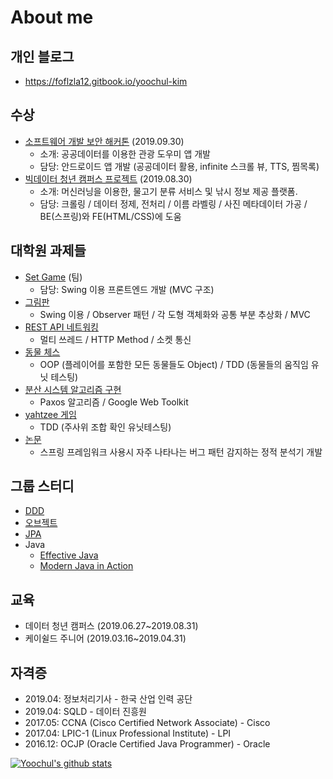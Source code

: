 # About me

## 개인 블로그 

- https://foflzla12.gitbook.io/yoochul-kim

## 수상

- [소프트웨어 개발 보안 해커톤](https://github.com/hello-yoochul/TeamSickYourCoding) (2019.09.30)
  - 소개: 공공데이터를 이용한 관광 도우미 앱 개발
  - 담당: 안드로이드 앱 개발 (공공데이터 활용, infinite 스크롤 뷰, TTS, 찜목록)
- [빅데이터 청년 캠퍼스 프로젝트](https://github.com/hello-yoochul/TeamTruffle) (2019.08.30)
  - 소개: 머신러닝을 이용한, 물고기 분류 서비스 및 낚시 정보 제공 플랫폼.
  - 담당: 크롤링 / 데이터 정제, 전처리 / 이름 라벨링 / 사진 메타데이터 가공 / BE(스프링)와 FE(HTML/CSS)에 도움

## 대학원 과제들

- [Set Game](https://github.com/hello-yoochul/StAndrewsCS5031P2) (팀)
  - 담당: Swing 이용 프론트엔드 개발 (MVC 구조) 
- [그림판](https://github.com/hello-yoochul/StAndrewsCS5001P4)
  - Swing 이용 / Observer 패턴 / 각 도형 객체화와 공통 부분 추상화 / MVC
- [REST API 네트워킹](https://github.com/hello-yoochul/StAndrewsCS5001P3)
  - 멀티 쓰레드 / HTTP Method / 소켓 통신
- [동물 체스](https://github.com/hello-yoochul/StAndrewsCS5001P2)
  - OOP (플레이어를 포함한 모든 동물들도 Object) / TDD (동물들의 움직임 유닛 테스팅)
- [분산 시스템 알고리즘 구현](https://github.com/hello-yoochul/StAndrewsCS4103P1)
  - Paxos 알고리즘 / Google Web Toolkit
- [yahtzee 게임](https://github.com/hello-yoochul/StAndrewsCS5031P1/tree/master/src)
  - TDD (주사위 조합 확인 유닛테스팅)
- [논문](https://github.com/sbefsf/findspringbugs/wiki)
  - 스프링 프레임워크 사용시 자주 나타나는 버그 패턴 감지하는 정적 분석기 개발

## 그룹 스터디

- [DDD](https://github.com/DDD-START/ONLINE-STUDY/wiki )
- [오브젝트](https://github.com/HONGDAE-OBJECT/OOP/wiki) 
- [JPA](https://github.com/GANGNAM-JPA/ORM-JPA/wiki)
- Java 
  - [Effective Java](https://github.com/GANGNAM-EFFECTIVEJAVA/EFFECTIVEJAVA/wiki)
  -  [Modern Java in Action](https://github.com/Modern-Java-in-Action/Online-Study/wiki)

## 교육
- 데이터 청년 캠퍼스 (2019.06.27~2019.08.31)
- 케이쉴드 주니어 (2019.03.16~2019.04.31)

## 자격증
- 2019.04: 정보처리기사 - 한국 산업 인력 공단
- 2019.04: SQLD - 데이터 진흥원
- 2017.05: CCNA (Cisco Certified Network Associate) - Cisco
- 2017.04: LPIC-1 (Linux Professional Institute) - LPI
- 2016.12: OCJP (Oracle Certified Java Programmer) - Oracle


[![Yoochul's github stats](https://github-readme-stats.vercel.app/api?username=hello-yoochul)](https://github.com/hello-yoochul/github-readme-stats)
